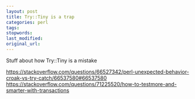 ```yaml
---
layout: post
title: Try::Tiny is a trap
categories: perl
tags:
stopwords:
last_modified:
original_url:
---
```


Stuff about how Try::Tiny is a mistake

<!--more-->

https://stackoverflow.com/questions/66527342/perl-unexpected-behavior-croak-vs-try-catch/66537580#66537580
https://stackoverflow.com/questions/71225520/how-to-testmore-and-smarter-with-transactions

